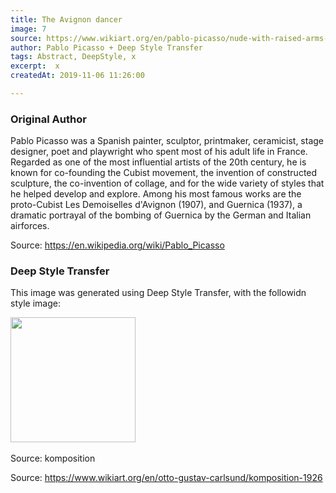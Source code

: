```yaml
---
title: The Avignon dancer
image: 7
source: https://www.wikiart.org/en/pablo-picasso/nude-with-raised-arms-the-avignon-dancer-1907
author: Pablo Picasso + Deep Style Transfer
tags: Abstract, DeepStyle, x
excerpt:  x
createdAt: 2019-11-06 11:26:00

---
```


### Original Author

Pablo Picasso was a Spanish painter, sculptor, printmaker, ceramicist, stage designer, poet and playwright who spent most of his adult life in France. Regarded as one of the most influential artists of the 20th century, he is known for co-founding the Cubist movement, the invention of constructed sculpture, the co-invention of collage, and for the wide variety of styles that he helped develop and explore. Among his most famous works are the proto-Cubist Les Demoiselles d'Avignon (1907), and Guernica (1937), a dramatic portrayal of the bombing of Guernica by the German and Italian airforces.

Source: https://en.wikipedia.org/wiki/Pablo_Picasso

### Deep Style Transfer 

This image was generated using Deep Style Transfer, with the followidn style image: 

<img src="https://uploads7.wikiart.org/images/otto-gustav-carlsund/komposition-1926.jpg!Blog.jpg" width="200px">

<br>
<br>
Source: komposition

Source: https://www.wikiart.org/en/otto-gustav-carlsund/komposition-1926
